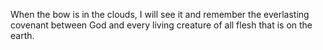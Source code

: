 When the bow is in the clouds, I will see it and remember the everlasting covenant between God and every living creature of all flesh that is on the earth.
